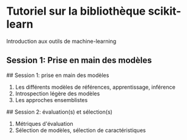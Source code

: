 # Tutoriel sur la bibliothèque scikit-learn

Introduction aux outils de machine-learning

## Session 1: Prise en main des modèles 

## Session 1: prise en main des modèles

1. Les différents modèles de références, apprentissage, inférence
2. Introspection légère des modèles
3. Les approches ensemblistes
 
## Session 2: évaluation(s) et sélection(s)

1. Métriques d'évaluation
2. Sélection de modèles, sélection de caractéristiques
